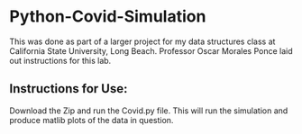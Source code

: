 # Python-Covid-Simulation
This was done as part of a larger project for my data structures class at California State University, Long Beach. Professor Oscar Morales Ponce laid out instructions for this lab.

## Instructions for Use:
Download the Zip and run the Covid.py file. This will run the simulation and produce matlib plots of the data in question.
